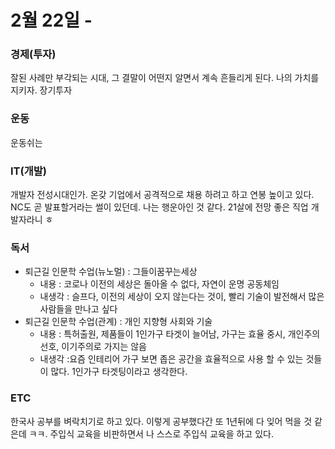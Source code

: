 # 2월 22일 -

### 경제\(투자\)

잘된 사례만 부각되는 시대, 그 결말이 어떤지 알면서 계속 흔들리게 된다. 나의 가치를 지키자. 장기투자

### 운동

 운동쉬는

### IT\(개발\)

개발자 전성시대인가. 온갖 기업에서 공격적으로 채용 하려고 하고 연봉 높이고 있다. NC도 곧 발표할거라는 썰이 있던데. 나는 행운아인 것 같다. 21살에 전망 좋은 직업 개발자라니 ㅎ

### 독서

* 퇴근길 인문학 수업\(뉴노멀\) : 그들이꿈꾸는세상
  * 내용 : 코로나 이전의 세상은 돌아올 수 없다, 자연이 운명 공동체임
  * 내생각 : 슬프다, 이전의 세상이 오지 않는다는 것이, 빨리 기술이 발전해서 많은 사람들을 만나고 싶다
* 퇴근길 인문학 수업\(관계\) : 개인 지향형 사회와 기술
  * 내용 : 특허출원, 제품들이 1인가구 타겟이 늘어남, 가구는 효율 중시, 개인주의 선호, 이기주의로 가지는 않음
  * 내생각 :요즘 인테리어 가구 보면 좁은 공간을 효율적으로 사용 할 수 있는 것들이 많다. 1인가구 타겟팅이라고 생각한다.

### ETC

한국사 공부를 벼락치기로 하고 있다. 이렇게 공부했다간 또 1년뒤에 다 잊어 먹을 것 같은데 ㅋㅋ. 주입식 교육을 비판하면서 나 스스로 주입식 교육을 하고 있다. 

